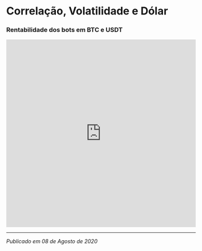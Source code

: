 # Correlação, Volatilidade e Dólar

### Rentabilidade dos bots em BTC e USDT

<div class="graph-container">
    <iframe src="https://sql.cryp.com.br/api/1.0/docs/b1dba1be6e2edde875a941ae9eba6ec2" scrolling="no" width="100%" height="500px" align="center" frameborder="0">
    </iframe>
</div>


---

*Publicado em 08 de Agosto de 2020*
